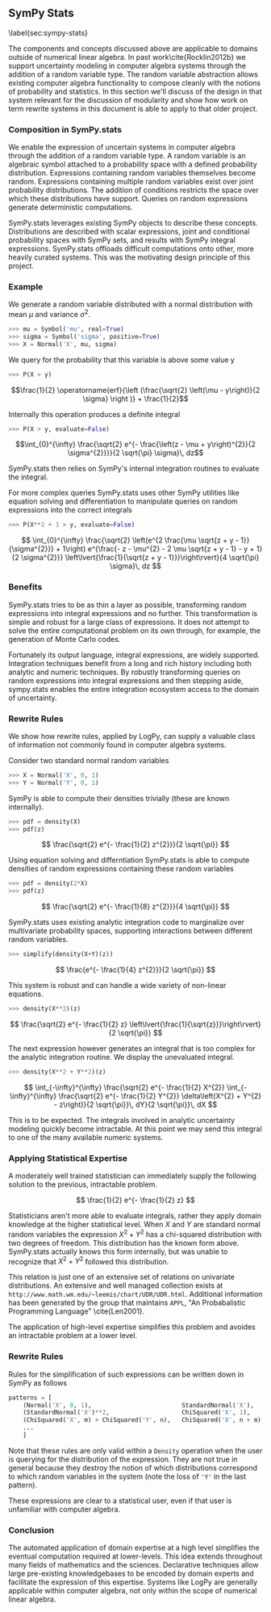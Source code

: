 
SymPy Stats
-----------

\label{sec:sympy-stats}

The components and concepts discussed above are applicable to domains outside of numerical linear algebra.  In past work\cite{Rocklin2012b} we support uncertainty modeling in computer algebra systems through the addition of a random variable type.  The random variable abstraction allows existing computer algebra functionality to compose cleanly with the notions of probability and statistics.  In this section we'll discuss of the design in that system relevant for the discussion of modularity and show how work on term rewrite systems in this document is able to apply to that older project. 


### Composition in SymPy.stats

We enable the expression of uncertain systems in computer algebra through the addition of a random variable type.  A random variable is an algebraic symbol attached to a probability space with a defined probability distribution.  Expressions containing random variables themselves become random.  Expressions containing multiple random variables exist over joint probability distributions.  The addition of conditions restricts the space over which these distributions have support.  Queries on random expressions generate deterministic computations.  

SymPy.stats leverages existing SymPy objects to describe these concepts.  Distributions are described with scalar expressions, joint and conditional probability spaces with SymPy sets, and results with SymPy integral expressions.  SymPy.stats offloads difficult computations onto other, more heavily curated systems.  This was the motivating design principle of this project.


### Example

We generate a random variable distributed with a normal distribution with mean $\mu$ and variance $\sigma^2$.

~~~~~~~~~~~~Python
>>> mu = Symbol('mu', real=True)
>>> sigma = Symbol('sigma', positive=True)
>>> X = Normal('X', mu, sigma)
~~~~~~~~~~~~

We query for the probability that this variable is above some value y

~~~~~~~~~~~~Python
>>> P(X > y)
~~~~~~~~~~~~

$$\frac{1}{2} \operatorname{erf}{\left (\frac{\sqrt{2} \left(\mu - y\right)}{2 \sigma} \right )} + \frac{1}{2}$$

Internally this operation produces a definite integral

~~~~~~~~~~~~Python
>>> P(X > y, evaluate=False)
~~~~~~~~~~~~

$$\int_{0}^{\infty} \frac{\sqrt{2} e^{- \frac{\left(z - \mu + y\right)^{2}}{2 \sigma^{2}}}}{2 \sqrt{\pi} \sigma}\, dz$$

SymPy.stats then relies on SymPy's internal integration routines to evaluate the integral.

For more complex queries SymPy.stats uses other SymPy utilities like equation solving and differentiation to manipulate queries on random expressions into the correct integrals

~~~~~~~~~~~~Python
>>> P(X**2 + 1 > y, evaluate=False)
~~~~~~~~~~~~

$$ \int_{0}^{\infty} \frac{\sqrt{2} \left(e^{2 \frac{\mu \sqrt{z + y - 1}}{\sigma^{2}}} + 1\right) e^{\frac{- z - \mu^{2} - 2 \mu \sqrt{z + y - 1} - y + 1}{2 \sigma^{2}}} \left\lvert{\frac{1}{\sqrt{z + y - 1}}}\right\rvert}{4 \sqrt{\pi} \sigma}\, dz $$

### Benefits

SymPy.stats tries to be as thin a layer as possible, transforming random expressions into integral expressions and no further.  This transformation is simple and robust for a large class of expressions.  It does not attempt to solve the entire computational problem on its own through, for example, the generation of Monte Carlo codes.  

Fortunately its output language, integral expressions, are widely supported.  Integration techniques benefit from a long and rich history including both analytic and numeric techniques.  By robustly transforming queries on random expressions into integral expressions and then stepping aside, sympy.stats enables the entire integration ecosystem access to the domain of uncertainty.


### Rewrite Rules

We show how rewrite rules, applied by LogPy, can supply a valuable class of information not commonly found in computer algebra systems.

Consider two standard normal random variables

~~~~~~~~~~~~Python
>>> X = Normal('X', 0, 1)
>>> Y = Normal('Y', 0, 1)
~~~~~~~~~~~~

SymPy is able to compute their densities trivially (these are known internally).

~~~~~~~~~~~~Python
>>> pdf = density(X)
>>> pdf(z)
~~~~~~~~~~~~

$$ \frac{\sqrt{2} e^{- \frac{1}{2} z^{2}}}{2 \sqrt{\pi}} $$

Using equation solving and differntiation SymPy.stats is able to compute densities of random expressions containing these random variables

~~~~~~~~~~~~Python
>>> pdf = density(2*X)
>>> pdf(z)
~~~~~~~~~~~~

$$ \frac{\sqrt{2} e^{- \frac{1}{8} z^{2}}}{4 \sqrt{\pi}} $$ 

SymPy.stats uses existing analytic integration code to marginalize over multivariate probability spaces, supporting interactions between different random variables.

~~~~~~~~~~~~Python
>>> simplify(density(X+Y)(z))
~~~~~~~~~~~~

$$ \frac{e^{- \frac{1}{4} z^{2}}}{2 \sqrt{\pi}} $$

This system is robust and can handle a wide variety of non-linear equations.

~~~~~~~~~~~~Python
>>> density(X**2)(z)
~~~~~~~~~~~~

$$ \frac{\sqrt{2} e^{- \frac{1}{2} z} \left\lvert{\frac{1}{\sqrt{z}}}\right\rvert}{2 \sqrt{\pi}} $$

The next expression however generates an integral that is too complex for the analytic integration routine.  We display the unevaluated integral.

~~~~~~~~~~~~Python
>>> density(X**2 + Y**2)(z)
~~~~~~~~~~~~

$$ \int_{-\infty}^{\infty} \frac{\sqrt{2} e^{- \frac{1}{2} X^{2}} \int_{-\infty}^{\infty} \frac{\sqrt{2} e^{- \frac{1}{2} Y^{2}} \delta\left(X^{2} + Y^{2} - z\right)}{2 \sqrt{\pi}}\, dY}{2 \sqrt{\pi}}\, dX $$

This is to be expected.  The integrals involved in analytic uncertainty modeling quickly become intractable.  At this point we may send this integral to one of the many available numeric systems.


### Applying Statistical Expertise

A moderately well trained statistician can immediately supply the following solution to the previous, intractable problem.

$$ \frac{1}{2} e^{- \frac{1}{2} z} $$

Statisticians aren't more able to evaluate integrals, rather they apply domain knowledge at the higher statistical level.  When $X$ and $Y$ are standard normal random variables the expression $X^2 + Y^2$ has a chi-squared distribution with two degrees of freedom.  This distribution has the known form above.  SymPy.stats actually knows this form internally, but was unable to recognize that $X^2 + Y^2$ followed this distribution.

This relation is just one of an extensive set of relations on univariate distributions.  An extensive and well managed collection exists at `http://www.math.wm.edu/~leemis/chart/UDR/UDR.html`.  Additional information has been generated by the group that maintains `APPL`, "An Probabalistic Programming Language" \cite{Len2001}.

The application of high-level expertise simplifies this problem and avoides an intractable problem at a lower level.


### Rewrite Rules

Rules for the simplification of such expressions can be written down in SymPy as follows

~~~~~~~~~~~~Python
patterns = [
    (Normal('X', 0, 1),                         StandardNormal('X'),        True),
    (StandardNormal('X')**2,                    ChiSquared('X', 1),         True),
    (ChiSquared('X', m) + ChiSquared('Y', n),   ChiSquared('X', n + m),     True),
    ...
    ]
~~~~~~~~~~~~

Note that these rules are only valid within a `Density` operation when the user is querying for the distribution of the expression.  They are not true in general because they destroy the notion of which distributions correspond to which random variables in the system (note the loss of `'Y'` in the last pattern).

These expressions are clear to a statistical user, even if that user is unfamiliar with computer algebra.


### Conclusion

The automated application of domain expertise at a high level simplifies the eventual computation required at lower-levels.  This idea extends throughout many fields of mathematics and the sciences.  Declarative techniques allow large pre-existing knowledgebases to be encoded by domain experts and facilitate the expression of this expertise.  Systems like LogPy are generally applicable within computer algebra, not only within the scope of numerical linear algebra.
